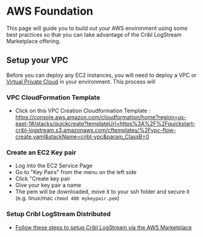 # AWS Foundation
This page will guide you to build out your AWS environment using some best practices so that you can take advantage of the Cribl LogStream Marketplace offering.  

## Setup your VPC 
Before you can deploy any EC2 instances, you will need to deploy a VPC or [Virtual Private Cloud](https://docs.aws.amazon.com/vpc/latest/userguide/what-is-amazon-vpc.html) in your environment. This process will 

### VPC CloudFormation Template

- Click on this VPC Creation Cloudformation Template : https://console.aws.amazon.com/cloudformation/home?region=us-east-1#/stacks/quickcreate?templateUrl=https%3A%2F%2Fquickstart-cribl-logstream.s3.amazonaws.com/cftemplates/%2Fvpc-flow-create.yaml&stackName=cribl-vpc&param_ClassB=0

### Create an EC2 Key pair 

- Log into the EC2 Service Page
- Go to "Key Pairs" from the menu on the left side
- Click "Create key pair
- Give your key pair a name
- The pem will be downloaded, move it to your ssh folder and secure it (e.g. linux/mac `chmod 400 mykeypair.pem`)


### Setup Cribl LogStream Distributed

- [Follow these steps to setup Cribl LogStream via the AWS Marketplace](steps/mp/cls-mp.md)